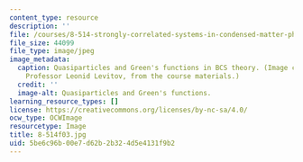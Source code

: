 ```yaml
---
content_type: resource
description: ''
file: /courses/8-514-strongly-correlated-systems-in-condensed-matter-physics-fall-2003/5be6c96b00e7d62b2b324d5e4131f9b2_8-514f03.jpg
file_size: 44099
file_type: image/jpeg
image_metadata:
  caption: Quasiparticles and Green's functions in BCS theory. (Image courtesy of
    Professor Leonid Levitov, from the course materials.)
  credit: ''
  image-alt: Quasiparticles and Green's functions.
learning_resource_types: []
license: https://creativecommons.org/licenses/by-nc-sa/4.0/
ocw_type: OCWImage
resourcetype: Image
title: 8-514f03.jpg
uid: 5be6c96b-00e7-d62b-2b32-4d5e4131f9b2
---
```

